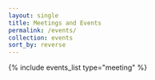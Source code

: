 ```yaml
---
layout: single
title: Meetings and Events
permalink: /events/
collection: events
sort_by: reverse
---
```


{% include events_list type="meeting" %}